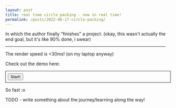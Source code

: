 ```yaml
---
layout: post
title: real time circle packing - now in real time!
permalink: /posts/2022-06-17-circle-packing/
---
```


In which the author finally "finishes" a project. (okay, this wasn't actually
the end goal, but it's like 90% done, i swear)

---

<link rel="stylesheet" href="{{ '/static/pi_digits/style.css' | relative_url }}">
<style>
canvas {
width: 100%;
}
</style>
<script src="{{ '/static/circle_packing/post.js' | relative_url }}" type="text/javascript"></script>
<script src="https://aneeshdurg.me/webgl-common/common.js"></script>
<script src="{{ '/static/circle_packing/common.js' | relative_url }}" type="text/javascript"></script>
<script>
const img_path = "{{ '/static/circle_packing/image.jpeg' | relative_url }}";
const shader_path = "{{ '/static/circle_packing/ver7/compute.frag.c' | relative_url }}";
</script>
<script src="{{ '/static/circle_packing/ver7/script.js' | relative_url }}" type="text/javascript"></script>

The render speed is <30ms! (on my laptop anyway)

Check out the demo here:

<div id="container" style="width: 100%; border: solid 1px; padding: 0.5em;">
<button id="start">Start!</button>
<code id="stats"></code>
<br>
</div>
<script>
document.addEventListener("DOMContentLoaded", async function() {
await loadTwgl();
const btn = document.getElementById("start");
btn.onclick = async () => {
const start = performance.now();
const container = document.getElementById("container");
for (let elem of container.getElementsByTagName("canvas")) {
elem.remove();
}
ver7_main(document.getElementById("container"), img_path, shader_path);
};
});
</script>

So fast :o

TODO - write something about the journey/learning along the way!

